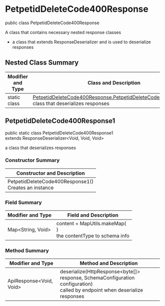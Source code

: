 # PetpetidDeleteCode400Response

public class PetpetidDeleteCode400Response

A class that contains necessary nested response classes
- a class that extends ResponseDeserializer and is used to deserialize responses

## Nested Class Summary
| Modifier and Type | Class and Description |
| ----------------- | --------------------- |
| static class | [PetpetidDeleteCode400Response.PetpetidDeleteCode400Response1](#petpetiddeletecode400response1)<br>class that deserializes responses |

## PetpetidDeleteCode400Response1
public static class PetpetidDeleteCode400Response1<br>
extends ResponseDeserializer<Void, Void, Void>

a class that deserializes responses

### Constructor Summary
| Constructor and Description |
| --------------------------- |
| PetpetidDeleteCode400Response1()<br>Creates an instance |

### Field Summary
| Modifier and Type | Field and Description |
| ----------------- | --------------------- |
| Map<String, Void> | content =  MapUtils.makeMap(<br>)<br>the contentType to schema info |

### Method Summary
| Modifier and Type | Method and Description |
| ----------------- | ---------------------- |
| ApiResponse<Void, Void> | deserialize(HttpResponse<byte[]> response, SchemaConfiguration configuration)<br>called by endpoint when deserialize responses |

